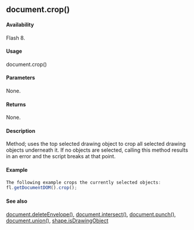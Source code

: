 ## document.crop()

#### Availability

Flash 8.

#### Usage

document.crop()

#### Parameters

None.

#### Returns

None.

#### Description

Method; uses the top selected drawing object to crop all selected drawing objects underneath it. If no objects are selected, calling this method results in an error and the script breaks at that point.

#### Example

```javascript
The following example crops the currently selected objects:
fl.getDocumentDOM().crop();

```
#### See also

[document.deleteEnvelope()](#!AdobeDocs/developers-animatesdk-docs/test/Document_object/docume41.md), [document.intersect()](#!AdobeDocs/developers-animatesdk-docs/test/Document_object/docume97.md), [document.punch()](#!AdobeDocs/developers-animatesdk-docs/test/Document_object/docum230.md), [document.union()](#!AdobeDocs/developers-animatesdk-docs/test/Document_object/docu6120.md), [shape.isDrawingObject](#!AdobeDocs/developers-animatesdk-docs/test/Shape_object/shape6.md)
